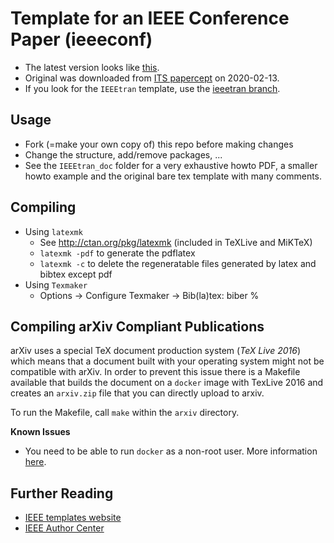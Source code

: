 # Template for an IEEE Conference Paper (ieeeconf)

- The latest version looks like [this](https://gitlab.mrt.kit.edu/MRT/ieee_conference_template_latex/-/jobs/artifacts/master/file/root.pdf?job=compile_pdf).
- Original was downloaded from [ITS papercept](http://its.papercept.net/conferences/support/tex.php) on 2020-02-13.
- If you look for the `IEEEtran` template, use the [ieeetran branch](https://gitlab.mrt.kit.edu/MRT/misc/ieee_conference_template_latex/tree/ieeetran).


## Usage
- Fork (=make your own copy of) this repo before making changes
- Change the structure, add/remove packages, ...
- See the `IEEEtran_doc` folder for a very exhaustive howto PDF, a smaller howto example and the original bare tex template with many comments.


## Compiling
- Using `latexmk`
  - See http://ctan.org/pkg/latexmk (included in TeXLive and MiKTeX)
  - `latexmk -pdf` to generate the pdflatex
  - `latexmk -c` to delete the regeneratable files generated by latex and bibtex except pdf
- Using `Texmaker`
  - Options -> Configure Texmaker -> Bib(la)tex: biber %


## Compiling arXiv Compliant Publications
arXiv uses a special TeX document production system (_TeX Live 2016_) which means that a document built with your operating system might not be compatible with arXiv.
In order to prevent this issue there is a Makefile available that builds the document on a `docker` image with TexLive 2016 and creates an `arxiv.zip` file that you can directly upload to arxiv.

To run the Makefile, call `make` within the `arxiv` directory.

**Known Issues**
- You need to be able to run `docker` as a non-root user.
More information [here](https://docs.docker.com/install/linux/linux-postinstall/#manage-docker-as-a-non-root-user).


## Further Reading
- [IEEE templates website](https://www.ieee.org/conferences/publishing/templates.html)
- [IEEE Author Center](https://ieeeauthorcenter.ieee.org/)
